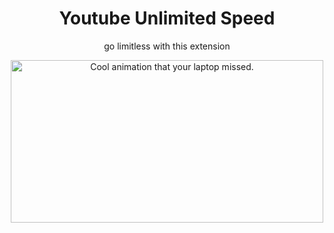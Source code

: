 <h1 align="center">Youtube Unlimited Speed</h1>

<p align="center">go limitless with this extension </p>

<p align="center"><img src="https://gifs.eco.br/wp-content/uploads/2022/05/gifs-de-the-flash-0.gif" alt="Cool animation that your laptop missed." height="260" width="500"></p>
